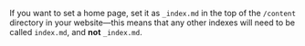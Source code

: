 If you want to set a home page, set it as `_index.md` in the top of the
`/content` directory in your website—this means that any other indexes will
need to be called `index.md`, and **not** `_index.md`.
